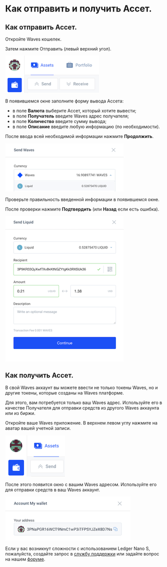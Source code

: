 # **Как отправить и получить Ассет**.

## **Как отправить Ассет**.

Откройте Waves кошелек.

Затем нажмите Отправить (левый верхний угол).

![](/_assets/asset_transfers_01.png)

В появившемся окне заполните форму вывода Ассета:

- в поле **Валюта** выберите Ассет, который хотите вывести;
- в поле **Получатель** введите Waves адрес получателя;
- в поле **Количество** введите сумму вывода;
- в поле **Описание** введите любую информацию (по необходимости).

После ввода всей необходимой информации нажмите **Продолжить**.

![](/_assets/asset_transfers_02.png)

Проверьте правильность введенной информации в появившемся окне.

После проверки нажмите **Подтвердить** (или **Назад** если есть ошибка).

![](/_assets/asset_transfers_03.png)

## **Как получить Ассет**.

В свой Waves аккаунт вы можете ввести не только токены Waves, но и другие токены, которые созданы на Waves платформе.

Для этого, вам потребуется только ваш Waves адрес. Используйте его в качестве Получателя для отправки средств из другого Waves аккаунта или из биржи.

Откройте ваше Waves приложение. В верхнем левом углу нажмите на аватар вашей учетной записи.

![](/_assets/asset_transfers_05.png)

После этого появится окно с вашим Waves адресом. Используйте его для отправки средств в ваш Waves аккаунт.

![](/_assets/asset_transfers_06.png)

Если у вас возникнут сложности с использованием Ledger Nano S, пожалуйста, создайте запрос в [службу поддержки](https://support.wavesplatform.com/) или задайте вопрос на нашем [форуме](https://forum.wavesplatform.com/).
